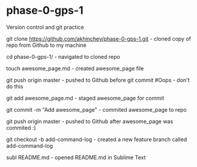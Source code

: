 # phase-0-gps-1
Version control and git practice

  git clone https://github.com/akhinchey/phase-0-gps-1.git - cloned copy of repo from Github to my machine

  cd phase-0-gps-1/ - navigated to cloned repo

  touch awesome_page.md - created awesome_page file

  git push origin master - pushed to Github before git commit #Oops - don't do this

  git add awesome_page.md - staged awesome_page for commit

  git commit -m "Add awesome_page" - commited awesome_page to repo

  git push origin master - pushed to Github after awesome_page was commited :)

  git checkout -b add-command-log - created a new feature branch called add-command-log

  subl README.md - opened README.md in Sublime Text
